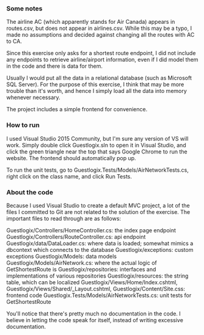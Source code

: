 ### Some notes

The airline AC (which apparently stands for Air Canada) appears in routes.csv, but does not appear in airlines.csv. While this may be a typo, I made no assumptions and decided against changing all the routes with AC to CA.

Since this exercise only asks for a shortest route endpoint, I did not include any endpoints to retrieve airline/airport information, even if I did model them in the code and there is data for them.

Usually I would put all the data in a relational database (such as Microsoft SQL Server). For the purpose of this exercise, I think that may be more trouble than it's worth, and hence I simply load all the data into memory whenever necessary.

The project includes a simple frontend for convenience.

### How to run

I used Visual Studio 2015 Community, but I'm sure any version of VS will work. Simply double click Guestlogix.sln to open it in Visual Studio, and click the green triangle near the top that says Google Chrome to run the website. The frontend should automatically pop up.

To run the unit tests, go to Guestlogix.Tests/Models/AirNetworkTests.cs, right click on the class name, and click Run Tests.

### About the code

Because I used Visual Studio to create a default MVC project, a lot of the files I committed to Git are not related to the solution of the exercise. The important files to read through are as follows:

Guestlogix/Controllers/HomeController.cs: the index page endpoint
Guestlogix/Controllers/RouteController.cs: api endpoint
Guestlogix/data/DataLoader.cs: where data is loaded; somewhat mimics a dbcontext which connects to the database
Guestlogix/exceptions: custom exceptions
Guestlogix/Models: data models
Guestlogix/Models/AirNetwork.cs: where the actual logic of GetShortestRoute is
Guestlogix/repositories: interfaces and implementations of various repositories
Guestlogix/resources: the string table, which can be localized
Guestlogix/Views/Home/Index.cshtml, Guestlogix/Views/Shared/_Layout.cshtml, Guestlogix/Content/Site.css: frontend code
Guestlogix.Tests/Models/AirNetworkTests.cs: unit tests for GetShortestRoute

You'll notice that there's pretty much no documentation in the code. I believe in letting the code speak for itself, instead of writing excessive documentation.
